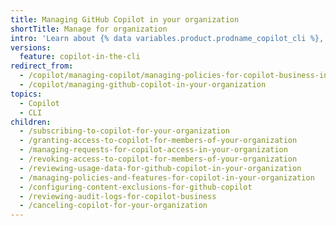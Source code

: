 ```yaml
---
title: Managing GitHub Copilot in your organization
shortTitle: Manage for organization
intro: 'Learn about {% data variables.product.prodname_copilot_cli %}, including use cases, best practices, and limitations.'
versions:
  feature: copilot-in-the-cli
redirect_from:
  - /copilot/managing-copilot/managing-policies-for-copilot-business-in-your-organization
  - /copilot/managing-github-copilot-in-your-organization
topics:
  - Copilot
  - CLI
children:
  - /subscribing-to-copilot-for-your-organization
  - /granting-access-to-copilot-for-members-of-your-organization
  - /managing-requests-for-copilot-access-in-your-organization
  - /revoking-access-to-copilot-for-members-of-your-organization
  - /reviewing-usage-data-for-github-copilot-in-your-organization
  - /managing-policies-and-features-for-copilot-in-your-organization
  - /configuring-content-exclusions-for-github-copilot
  - /reviewing-audit-logs-for-copilot-business
  - /canceling-copilot-for-your-organization
---
```

